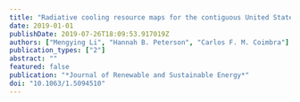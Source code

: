 ```yaml
---
title: "Radiative cooling resource maps for the contiguous United States"
date: 2019-01-01
publishDate: 2019-07-26T18:09:53.917019Z
authors: ["Mengying Li", "Hannah B. Peterson", "Carlos F. M. Coimbra"]
publication_types: ["2"]
abstract: ""
featured: false
publication: "*Journal of Renewable and Sustainable Energy*"
doi: "10.1063/1.5094510"
---
```


